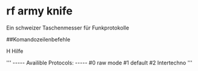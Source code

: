 # rf army knife 

Ein schweizer Taschenmesser für Funkprotokolle

##Komandozeilenbefehle  

H Hilfe

'''
----- Availible Protocols: -----
#0 raw mode
#1 default
#2 Intertechno
'''


